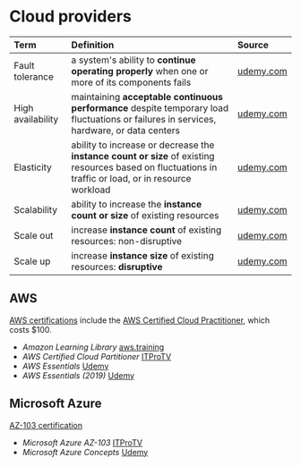 # Cloud providers

Term              | Definition  | Source
:---              | :---        | :---
Fault tolerance   | a system's ability to __continue operating properly__ when one or more of its components fails | [udemy.com](https://www.udemy.com/linux-academy-microsoft-azure-concepts/)
High availability | maintaining __acceptable continuous performance__ despite temporary load fluctuations or failures in services, hardware, or data centers | [udemy.com](https://www.udemy.com/linux-academy-microsoft-azure-concepts/)
Elasticity        | ability to increase or decrease the __instance count or size__ of existing resources based on fluctuations in traffic or load, or in resource workload | [udemy.com](https://www.udemy.com/linux-academy-microsoft-azure-concepts/)
Scalability       | ability to increase the __instance count or size__ of existing resources | [udemy.com](https://www.udemy.com/linux-academy-microsoft-azure-concepts/)
Scale out         | increase __instance count__ of existing resources: non-disruptive | [udemy.com](https://www.udemy.com/linux-academy-microsoft-azure-concepts/)
Scale up          | increase __instance size__ of existing resources: __disruptive__ | [udemy.com](https://www.udemy.com/linux-academy-microsoft-azure-concepts/)

## AWS
[AWS certifications](https://aws.amazon.com/certification/) include the [AWS Certified Cloud Practitioner](https://aws.amazon.com/certification/certified-cloud-practitioner/), which costs $100. 
  - _Amazon Learning Library_ [aws.training](https://www.aws.training/LearningLibrary?filters=digital%3A1&filters=language%3A1&filters=classification%3A6&search=&tab=view_all)
  - _AWS Certified Cloud Partitioner_ [ITProTV](https://app.itpro.tv/course-library/aws-certified-cloud-practitioner/overview-certified-cloud-practitioner/)
  - _AWS Essentials_ [Udemy](https://www.udemy.com/share/1001akBEASdltbQ3w=/)
  - _AWS Essentials (2019)_ [Udemy](https://www.udemy.com/share/100U3EBEASdltbQ3w=/)

## Microsoft Azure
[AZ-103 certification](https://www.microsoft.com/en-us/learning/exam-az-103.aspx)
  - _Microsoft Azure AZ-103_ [ITProTV](https://app.itpro.tv/course-library/microsoft-az103/manage-subscriptions-az103/)
  - _Microsoft Azure Concepts_ [Udemy](https://www.udemy.com/linux-academy-microsoft-azure-concepts/)

 
